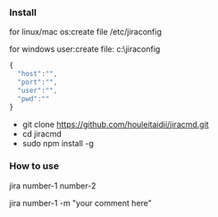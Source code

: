 ### Install
for linux/mac os:create file /etc/jiraconfig

for windows user:create file: c:\jiraconfig
```javascript
{
  "host":"",
  "port":"",
  "user":"",
  "pwd":""
}
```

- git clone https://github.com/houleitaidii/jiracmd.git
- cd jiracmd
- sudo npm install -g

### How to use
jira number-1 number-2

jira number-1 -m "your comment here" 
